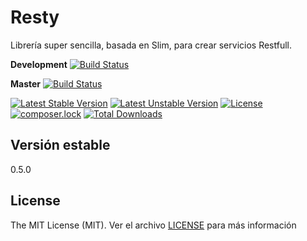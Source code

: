 Resty
=====

Librería super sencilla, basada en Slim, para crear servicios Restfull.


__Development__ [![Build Status](https://travis-ci.org/mostofreddy/resty.svg?branch=development)](https://travis-ci.org/mostofreddy/resty)

__Master__ [![Build Status](https://travis-ci.org/mostofreddy/resty.svg?branch=master)](https://travis-ci.org/mostofreddy/resty)

[![Latest Stable Version](https://poser.pugx.org/restyphp/resty/v/stable)](https://packagist.org/packages/restyphp/resty)
[![Latest Unstable Version](https://poser.pugx.org/restyphp/resty/v/unstable)](https://packagist.org/packages/restyphp/resty)
[![License](https://poser.pugx.org/restyphp/resty/license)](https://packagist.org/packages/restyphp/resty)
[![composer.lock](https://poser.pugx.org/restyphp/resty/composerlock)](https://packagist.org/packages/restyphp/resty)
[![Total Downloads](https://poser.pugx.org/restyphp/resty/downloads)](https://packagist.org/packages/restyphp/resty)


Versión estable
---------------

0.5.0

License
-------

The MIT License (MIT). Ver el archivo [LICENSE](LICENSE.md) para más información
